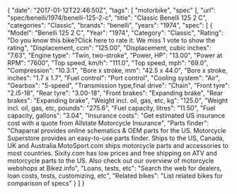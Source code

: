 {
    "date": "2017-01-12T22:46:50Z",
    "tags": [
        "motorbike",
        "spec"
    ],
    "url": "spec\/benelli\/1974\/benelli-125-2-c",
    "title": "Classic Benelli 125 2 C",
    "categories": "Classic",
    "brands": "benelli",
    "years": "1974",
    "spec": [
        {
            "Model": "Benelli 125 2 C",
            "Year": "1974",
            "Category": "Classic",
            "Rating": "Do you know this bike?Click here to rate it. We miss 1 vote to show the rating",
            "Displacement, ccm": "125.00",
            "Displacement, cubic inches": "7.63",
            "Engine type": "Twin, two-stroke",
            "Power, HP": "13.00",
            "Power at RPM": "7600",
            "Top speed, km\/h": "111.0",
            "Top speed, mph": "69.0",
            "Compression": "10.3:1",
            "Bore x stroke, mm": "42.5 x 44.0",
            "Bore x stroke, inches": "1.7 x 1.7",
            "Fuel control": "Port control",
            "Cooling system": "Air",
            "Gearbox": "5-speed",
            "Transmission type,final drive": "Chain",
            "Front tyre": "2.i5-18",
            "Rear tyre": "3.00-18",
            "Front brakes": "Expanding brake",
            "Rear brakes": "Expanding brake",
            "Weight incl. oil, gas, etc, kg": "125.0",
            "Weight incl. oil, gas, etc, pounds": "275.6",
            "Fuel capacity, litres": "11.50",
            "Fuel capacity, gallons": "3.04",
            "Insurance costs": "Get estimated US insurance cost with a quote from Allstate Motorcycle Insurance",
            "Parts finder": "Chaparral provides online schematics & OEM parts for the US.   Motorcycle Superstore provides an easy-to-use parts finder. Ships to the US, Canada, UK and Australia.MotoSport.com ships motorcycle parts and accessories to most countries.    Sixity.com has low prices and free shipping on ATV and motorcycle parts to the US. Also check out our overview of motorcycle webshops at Bikez.info",
            "Loans, tests, etc": "Search the web for dealers, loan costs, tests, customizing, etc",
            "Related bikes": "List related bikes for comparison of specs"
        }
    ]
}